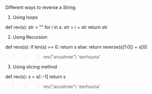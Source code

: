 Different ways to reverse a String 
1. Using loops 

def rev(s):
    str = ""
	  for i in s:
		    str = i + str
	  return str



2. Using Recursion

def revs(s):
	if len(s) == 0:
		return s
	else:
		return reverse(s[1:0]) + s[0]

	
>>> rev("anushree")
'eerhsuna'

3. Using slicing method 

def rev(s):
	s = s[::-1]
	return s

>>> rev("anushree")
'eerhsuna'

